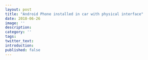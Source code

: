 ```yaml
---
layout: post
title: "Android Phone installed in car with physical interface"
date: 2018-06-26
image: ''
description:
category: ''
tags:
twitter_text:
introduction:
published: false
---
```


